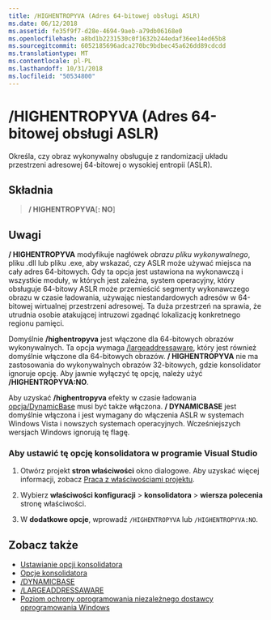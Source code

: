 ```yaml
---
title: /HIGHENTROPYVA (Adres 64-bitowej obsługi ASLR)
ms.date: 06/12/2018
ms.assetid: fe35f9f7-d28e-4694-9aeb-a79db06168e0
ms.openlocfilehash: a8bd1b2231530c0f1632b244edaf36ee14ed65b8
ms.sourcegitcommit: 6052185696adca270bc9bdbec45a626dd89cdcdd
ms.translationtype: MT
ms.contentlocale: pl-PL
ms.lasthandoff: 10/31/2018
ms.locfileid: "50534800"
---
```

# <a name="highentropyva-support-64-bit-aslr"></a>/HIGHENTROPYVA (Adres 64-bitowej obsługi ASLR)

Określa, czy obraz wykonywalny obsługuje z randomizacji układu przestrzeni adresowej 64-bitowej o wysokiej entropii (ASLR).

## <a name="syntax"></a>Składnia

> **/ HIGHENTROPYVA**[**: NO**]

## <a name="remarks"></a>Uwagi

**/ HIGHENTROPYVA** modyfikuje nagłówek *obrazu pliku wykonywalnego*, pliku .dll lub pliku .exe, aby wskazać, czy ASLR może używać miejsca na cały adres 64-bitowych. Gdy ta opcja jest ustawiona na wykonawczą i wszystkie moduły, w których jest zależna, system operacyjny, który obsługuje 64-bitowy ASLR może przemieścić segmenty wykonawczego obrazu w czasie ładowania, używając niestandardowych adresów w 64-bitowej wirtualnej przestrzeni adresowej. Ta duża przestrzeń na sprawia, że utrudnia osobie atakującej intruzowi zgadnąć lokalizację konkretnego regionu pamięci.

Domyślnie **/highentropyva** jest włączone dla 64-bitowych obrazów wykonywalnych. Ta opcja wymaga [/largeaddressaware](largeaddressaware-handle-large-addresses.md), który jest również domyślnie włączone dla 64-bitowych obrazów. **/ HIGHENTROPYVA** nie ma zastosowania do wykonywalnych obrazów 32-bitowych, gdzie konsolidator ignoruje opcję. Aby jawnie wyłączyć tę opcję, należy użyć **/HIGHENTROPYVA:NO**.

Aby uzyskać **/highentropyva** efekty w czasie ładowania [opcja/DynamicBase](dynamicbase-use-address-space-layout-randomization.md) musi być także włączona. **/ DYNAMICBASE** jest domyślnie włączona i jest wymagany do włączenia ASLR w systemach Windows Vista i nowszych systemach operacyjnych. Wcześniejszych wersjach Windows ignorują tę flagę.

### <a name="to-set-this-linker-option-in-visual-studio"></a>Aby ustawić tę opcję konsolidatora w programie Visual Studio

1. Otwórz projekt **stron właściwości** okno dialogowe. Aby uzyskać więcej informacji, zobacz [Praca z właściwościami projektu](../../ide/working-with-project-properties.md).

1. Wybierz **właściwości konfiguracji** > **konsolidatora** > **wiersza polecenia** stronę właściwości.

1. W **dodatkowe opcje**, wprowadź `/HIGHENTROPYVA` lub `/HIGHENTROPYVA:NO`.

## <a name="see-also"></a>Zobacz także

- [Ustawianie opcji konsolidatora](../../build/reference/setting-linker-options.md)
- [Opcje konsolidatora](../../build/reference/linker-options.md)
- [/DYNAMICBASE](dynamicbase-use-address-space-layout-randomization.md)
- [/LARGEADDRESSAWARE](largeaddressaware-handle-large-addresses.md)
- [Poziom ochrony oprogramowania niezależnego dostawcy oprogramowania Windows](https://msdn.microsoft.com/library/bb430720.aspx)
